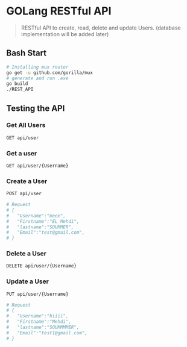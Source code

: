 # GOLang RESTful API

> RESTful API to create, read, delete and update Users. (database implementation will be added later)

## Bash Start


``` bash
# Installing mux router
go get -u github.com/gorilla/mux
# generate and run .exe
go build
./REST_API
```
## Testing the API 

### Get All Users
``` bash
GET api/user
```
### Get a user
``` bash
GET api/user/{Username}
```

### Create a User
``` bash
POST api/user

# Request 
# {
#   "Username":"meee",
#   "Firstname":"EL Mehdi",
#   "lastname":"SOUMMER",
#   "Email":"test@gmail.com",
# }
```

### Delete a User
``` bash
DELETE api/user/{Username}
```

### Update a User
``` bash
PUT api/user/{Username}

# Request 
# {
#   "Username":"hiiii",
#   "Firstname":"Mehdi",
#   "lastname":"SOUMMMMER",
#   "Email":"test1@gmail.com",
# }
```
